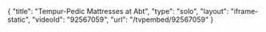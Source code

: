 {
    "title": "Tempur-Pedic Mattresses at Abt",
    "type": "solo",
    "layout": "iframe-static",
    "videoId": "92567059",
    "url": "\/tvpembed\/92567059"
}